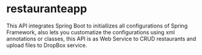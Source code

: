 # restauranteapp
This API integrates Spring Boot to initiallizes all configurations of Spring Framework, also lets you customatize the configurations using xml annotations or classes, this API is as Web Service to CRUD restaurants and upload files to DropBox service.
